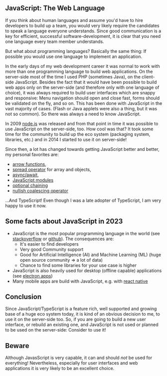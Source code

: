 ## JavaScript: The Web Language

If you think about human languages and assume you'd have to hire developers to build up a team, you would very likely require the candidates to speak a language everyone understands. Since good communication is a key for efficient, successful software-development, it is clear that you need one language every team member understands.

But what about programming languages? Basically the same thing: If possible you would use one language to implement an application.

In the early days of my web development career it was normal to work with more than
one programming language to build web applications.
On the server-side most of the time I used PHP (sometimes Java), on the client-side JavaScript.
Besides the fact that it would have been possible to build web apps only on the server-side (and therefore only with one language of choice), it was always required to build user interfaces which are snappy and responsive: Menu navigation should open and close fast, forms should be validated on the fly, and so on.
This has been done with JavaScript in the vast majority of cases. (Flash or Java applets were also a thing, but it was not so common).
So there was always a need to know JavaScript.

In 2009 [node.js](https://nodejs.org) was released and from that point in time it was possible to use JavaScript on the server-side, too.
How cool was that? It took some time for the community to build up the eco system (packaging system, libraries, etc.) and in 2014 I started to use it on server-side!

Since then, a lot has changed towards getting JavaScript better and better, my personal favorites are:

- [arrow functions](https://developer.mozilla.org/en-US/docs/Web/JavaScript/Reference/Functions/Arrow_functions),
- [spread operator](https://developer.mozilla.org/en-US/docs/Web/JavaScript/Reference/Operators/Spread_syntax) for array and objects,
- [async/await](https://developer.mozilla.org/en-US/docs/Web/JavaScript/Reference/Statements/async_function),
- [JavaScript modules](https://developer.mozilla.org/en-US/docs/Web/JavaScript/Guide/Modules)
- [optional chaining](https://developer.mozilla.org/en-US/docs/Web/JavaScript/Reference/Operators/Optional_chaining)
- [nullish coalescing operator](https://developer.mozilla.org/en-US/docs/Web/JavaScript/Reference/Operators/Nullish_coalescing_operator)

...And TypeScript! Even though I was a late adopter of TypeScript, I am very happy to use it now.

## Some facts about JavaScript in 2023

- JavaScript is the most popular programming language in the world (see [stackoverflow](https://survey.stackoverflow.co/2022#most-popular-technologies-language) or [github](https://octoverse.github.com/2022/top-programming-languages)). The consequences are:
  - It's easier to find developers
  - Very good Community support
  - Good for Artificial Intelligence (AI) and Machine Learning (ML) (huge open source community => a lot of data)
  - Chance to find some libraries for your use case is higher
- JavaScript is also heavily used for desktop (offline capable) applications (see [electron apps](https://www.electronjs.org/apps))
- Many mobile apps are build with JavaScript, e.g. with [react native](https://reactnative.dev/showcase)

## Conclusion

Since JavaScript/TypeScript is a feature rich, well supported and growing base of a huge eco system today, it is kind of an obvious decision to me, to use it on the server-side too. So, if you are going to build a new user interface, or rebuild an existing one, and JavaScript is not used or planned to be used on the server-side: Consider to use it!

## Beware

Although JavasScript is very capable, it can and should _not_ be used for everything!
Nevertheless, especially for user interfaces and web applications it is very likely to be an excellent choice.

